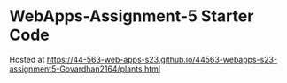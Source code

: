 # WebApps-Assignment-5 Starter Code
Hosted at https://44-563-web-apps-s23.github.io/44563-webapps-s23-assignment5-Govardhan2164/plants.html
